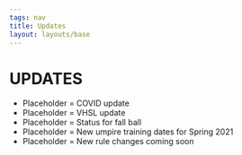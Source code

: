 ```yaml
---
tags: nav
title: Updates
layout: layouts/base
---
```

# UPDATES

- Placeholder = COVID update 
- Placeholder = VHSL update 
- Placeholder = Status for fall ball 
- Placeholder = New umpire training dates for Spring 2021
- Placeholder = New rule changes coming soon
